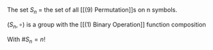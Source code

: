 The set $S_n$ = the set of all [[(9) Permutation]]s on n symbols.

$(S_n, \circ)$ is a group with the [[(1) Binary Operation]] function composition

With $\#S_n = n!$
